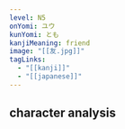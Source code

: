 ```yaml
---
level: N5
onYomi: ユウ
kunYomi: とも
kanjiMeaning: friend
image: "[[友.jpg]]"
tagLinks:
  - "[[kanji]]"
  - "[[japanese]]"
---
```

## character analysis